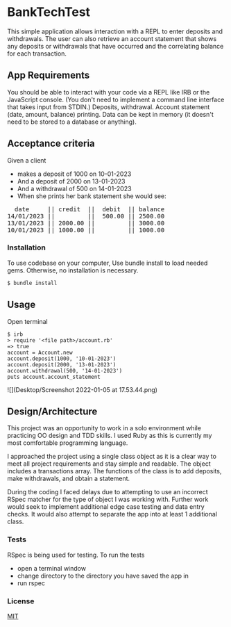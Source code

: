 # BankTechTest

This simple application allows interaction with a REPL to enter deposits and withdrawals.  The user can also retrieve an 
account statement that shows any deposits or withdrawals that have occurred and the correlating balance for each transaction.  

## App Requirements
You should be able to interact with your code via a REPL like IRB or the JavaScript console. (You don't need to 
implement a command line interface that takes input from STDIN.)
Deposits, withdrawal.
Account statement (date, amount, balance) printing.
Data can be kept in memory (it doesn't need to be stored to a database or anything).

## Acceptance criteria
Given a client 
- makes a deposit of 1000 on 10-01-2023
- And a deposit of 2000 on 13-01-2023
- And a withdrawal of 500 on 14-01-2023
- When she prints her bank statement she would see:

<pre>
  date     || credit  ||  debit  || balance
14/01/2023 ||         ||  500.00 || 2500.00
13/01/2023 || 2000.00 ||         || 3000.00
10/01/2023 || 1000.00 ||         || 1000.00
</pre>

### Installation
To use codebase on your computer, Use bundle install to load needed gems.  Otherwise, no installation is necessary.
```bash
$ bundle install
```

## Usage
Open terminal
```
$ irb
> require '<file path>/account.rb'
=> true
account = Account.new
account.deposit(1000, '10-01-2023')
account.deposit(2000, '13-01-2023')
account.withdrawal(500, '14-01-2023')
puts account.account_statement

```
![](Desktop/Screenshot 2022-01-05 at 17.53.44.png)

## Design/Architecture

This project was an opportunity to work in a solo environment while practicing OO design and TDD skills. I used Ruby as
this is currently my most comfortable programming language.

I approached the project using a single class object as it is a clear way to meet all project requirements and stay 
simple and readable.  The object includes a transactions array.  The functions of the 
class is to add deposits, make withdrawals, and obtain a statement. 

During the coding I faced delays due to attempting to use an incorrect RSpec matcher for the type of object I was 
working with.  Further work would seek to implement additional edge case testing and data entry checks. It would also 
attempt to separate the app into at least 1 additional class.

### Tests
RSpec is being used for testing. To run the tests
- open a terminal window
- change directory to the directory you have saved the app in
- run rspec

### License
[MIT](https://choosealicense.com/licenses/mit/)
